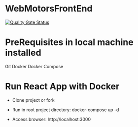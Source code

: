 # WebMotorsFrontEnd

[![Quality Gate Status](https://sonarcloud.io/api/project_badges/measure?project=NicholasOliveira_WebMotorsFrontEnd&metric=alert_status)](https://sonarcloud.io/dashboard?id=NicholasOliveira_WebMotorsFrontEnd)

# PreRequisites in local machine installed 
Git
Docker
Docker Compose

# Run React App with Docker

- Clone project or fork

- Run in root project directory: docker-compose up -d

- Access browser: http://localhost:3000
